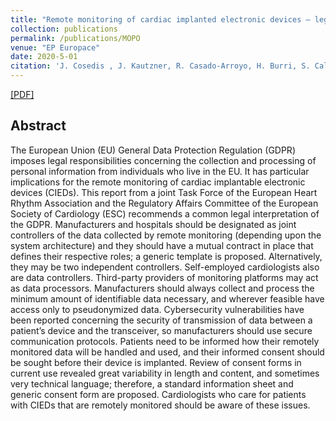 ```yaml
---
title: "Remote monitoring of cardiac implanted electronic devices – legal requirements and ethical principles ESC REGULATORY AFFAIRS / EHRA JOINT TASK FORCE REPORT"
collection: publications
permalink: /publications/MOPO
venue: "EP Europace"
date: 2020-5-01
citation: 'J. Cosedis , J. Kautzner, R. Casado-Arroyo, H. Burri, S. Callens, M. R Cowie, K. Dickstein, I. Drossart, G. Geneste, Z. Erkin, F. Hyafil, A. Kraus, V. Kutyifa, <b>E. Marin</b>, C. Schulze, D. Slotwiner, K. Stein, S. Zanero, H. Heidbuchel and A. G Fraser. <i>Europace 2020</i>.'
---
```

[[PDF]](https://academic.oup.com/europace/advance-article/doi/10.1093/europace/euaa168/5877304)


## Abstract
The European Union (EU) General Data Protection Regulation (GDPR) imposes legal responsibilities concerning the collection and processing of personal information from individuals who live in the EU. It has particular implications for the remote monitoring of cardiac implantable electronic devices (CIEDs). This report from a joint Task Force of the European Heart Rhythm Association and the Regulatory Affairs Committee of the European Society of Cardiology (ESC) recommends a common legal interpretation of the GDPR. Manufacturers and hospitals should be designated as joint controllers of the data collected by remote monitoring (depending upon the system architecture) and they should have a mutual contract in place that defines their respective roles; a generic template is proposed. Alternatively, they may be two independent controllers. Self-employed cardiologists also are data controllers. Third-party providers of monitoring platforms may act as data processors. Manufacturers should always collect and process the minimum amount of identifiable data necessary, and wherever feasible have access only to pseudonymized data. Cybersecurity vulnerabilities have been reported concerning the security of transmission of data between a patient’s device and the transceiver, so manufacturers should use secure communication protocols. Patients need to be informed how their remotely monitored data will be handled and used, and their informed consent should be sought before their device is implanted. Review of consent forms in current use revealed great variability in length and content, and sometimes very technical language; therefore, a standard information sheet and generic consent form are proposed. Cardiologists who care for patients with CIEDs that are remotely monitored should be aware of these issues.
